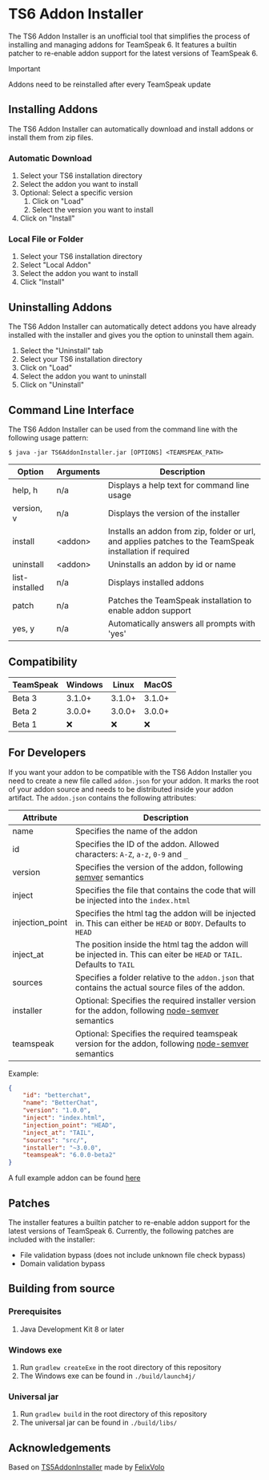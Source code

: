 # TS6 Addon Installer #
The TS6 Addon Installer is an unofficial tool that simplifies the process of installing and managing addons for TeamSpeak 6.
It features a builtin patcher to re-enable addon support for the latest versions of TeamSpeak 6.

> [!IMPORTANT]
> Addons need to be reinstalled after every TeamSpeak update

## Installing Addons ##
The TS6 Addon Installer can automatically download and install addons or install them from zip files.

### Automatic Download ###
1. Select your TS6 installation directory
2. Select the addon you want to install
3. Optional: Select a specific version
   1. Click on "Load"
   2. Select the version you want to install
4. Click on "Install"

### Local File or Folder ###
1. Select your TS6 installation directory
2. Select "Local Addon"
3. Select the addon you want to install
4. Click "Install"

## Uninstalling Addons ##
The TS6 Addon Installer can automatically detect addons you have already installed with the installer and gives you the option to uninstall them again.

1. Select the "Uninstall" tab
2. Select your TS6 installation directory
3. Click on "Load"
4. Select the addon you want to uninstall
5. Click on "Uninstall"

## Command Line Interface ##
The TS6 Addon Installer can be used from the command line with the following usage pattern:  
```shell
$ java -jar TS6AddonInstaller.jar [OPTIONS] <TEAMSPEAK_PATH>
```

| Option | Arguments | Description |
| ------ | --------- | ----------- |
| help, h | n/a | Displays a help text for command line usage |
| version, v | n/a| Displays the version of the installer |
| install | \<addon\> | Installs an addon from zip, folder or url, and applies patches to the TeamSpeak installation if required |
| uninstall | \<addon\> | Uninstalls an addon by id or name |
| list-installed | n/a | Displays installed addons |
| patch | n/a |  Patches the TeamSpeak installation to enable addon support |
| yes, y | n/a|  Automatically answers all prompts with 'yes' |

## Compatibility ##
| TeamSpeak | Windows | Linux  | MacOS  |
|-----------|---------|--------|--------|
| Beta 3    | 3.1.0+  | 3.1.0+ | 3.1.0+ |
| Beta 2    | 3.0.0+  | 3.0.0+ | 3.0.0+ |
| Beta 1    | ❌       | ❌      | ❌      |

## For Developers ##
If you want your addon to be compatible with the TS6 Addon Installer you need to create a new file called `addon.json` for your addon.
It marks the root of your addon source and needs to be distributed inside your addon artifact.
The `addon.json` contains the following attributes:

| Attribute | Description |
| --------- | ----------- |
| name | Specifies the name of the addon |
| id | Specifies the ID of the addon. Allowed characters: `A-Z`, `a-z`, `0-9` and `_` |
| version | Specifies the version of the addon, following [semver](https://semver.org/) semantics |
| inject | Specifies the file that contains the code that will be injected into the `index.html` |
| injection_point | Specifies the html tag the addon will be injected in. This can either be `HEAD` or `BODY`. Defaults to `HEAD` |
| inject_at | The position inside the html tag the addon will be injected in. This can eiter be `HEAD` or `TAIL`. Defaults to `TAIL` |
| sources | Specifies a folder relative to the `addon.json` that contains the actual source files of the addon. |
| installer | Optional: Specifies the required installer version for the addon, following [node-semver](https://github.com/npm/node-semver) semantics |
| teamspeak | Optional: Specifies the required teamspeak version for the addon, following [node-semver](https://github.com/npm/node-semver) semantics |

Example:
```json
{
	"id": "betterchat",
	"name": "BetterChat",
	"version": "1.0.0",
	"inject": "index.html",
	"injection_point": "HEAD",
	"inject_at": "TAIL",
	"sources": "src/",
	"installer": "~3.0.0",
	"teamspeak": "6.0.0-beta2"
}
```
A full example addon can be found [here](https://github.com/Exopandora/BetterChat)

## Patches ##
The installer features a builtin patcher to re-enable addon support for the latest versions of TeamSpeak 6.
Currently, the following patches are included with the installer:
- File validation bypass (does not include unknown file check bypass)
- Domain validation bypass

## Building from source ##

### Prerequisites ###
1. Java Development Kit 8 or later

### Windows exe ###
1. Run `gradlew createExe` in the root directory of this repository
2. The Windows exe can be found in `./build/launch4j/`

### Universal jar ###
1. Run `gradlew build` in the root directory of this repository
2. The universal jar can be found in `./build/libs/`

## Acknowledgements
Based on [TS5AddonInstaller](https://github.com/FelixVolo/TS5AddonInstaller) made by [FelixVolo](https://github.com/FelixVolo)

